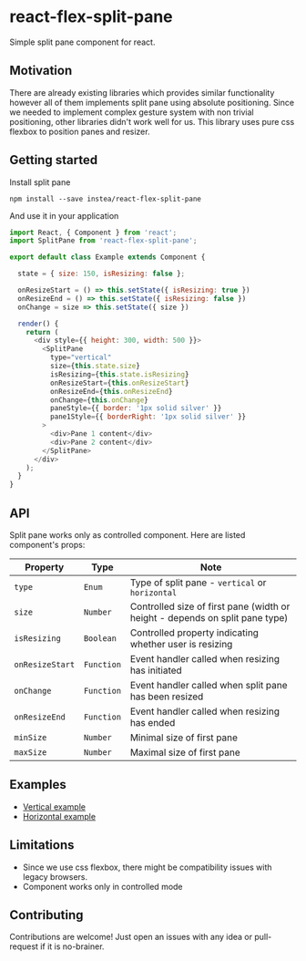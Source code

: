 # react-flex-split-pane

Simple split pane component for react.

## Motivation

There are already existing libraries which provides similar functionality however all of them implements split pane using absolute positioning.
Since we needed to implement complex gesture system with non trivial positioning, other libraries didn't work well for us.
This library uses pure css flexbox to position panes and resizer.


## Getting started

Install split pane

```
npm install --save instea/react-flex-split-pane
```

And use it in your application

```javascript
import React, { Component } from 'react';
import SplitPane from 'react-flex-split-pane';

export default class Example extends Component {

  state = { size: 150, isResizing: false };

  onResizeStart = () => this.setState({ isResizing: true })
  onResizeEnd = () => this.setState({ isResizing: false })
  onChange = size => this.setState({ size })

  render() {
    return (
      <div style={{ height: 300, width: 500 }}>
        <SplitPane
          type="vertical"
          size={this.state.size}
          isResizing={this.state.isResizing}
          onResizeStart={this.onResizeStart}
          onResizeEnd={this.onResizeEnd}
          onChange={this.onChange}
          paneStyle={{ border: '1px solid silver' }}
          pane1Style={{ borderRight: '1px solid silver' }}
        >
          <div>Pane 1 content</div>
          <div>Pane 2 content</div>
        </SplitPane>
      </div>
    );
  }
}
```

## API

Split pane works only as controlled component. Here are listed component's props:

| Property | Type | Note |
|----------------|------------|--------|
|`type`          |`Enum`      |Type of split pane - `vertical` or `horizontal`|
|`size`          |`Number`    |Controlled size of first pane (width or height - depends on split pane type)|
|`isResizing`    |`Boolean`   |Controlled property indicating whether user is resizing|
|`onResizeStart` |`Function`  |Event handler called when resizing has initiated|
|`onChange`      |`Function`  |Event handler called when split pane has been resized|
|`onResizeEnd`   |`Function`  |Event handler called when resizing has ended|
|`minSize`       |`Number`    |Minimal size of first pane|
|`maxSize`       |`Number`    |Maximal size of first pane|

## Examples

* [Vertical example](examples/src/examples/VerticalExample.js)
* [Horizontal example](examples/src/examples/HorizontalExample.js)

## Limitations

* Since we use css flexbox, there might be compatibility issues with legacy browsers.
* Component works only in controlled mode

## Contributing

Contributions are welcome! Just open an issues with any idea or pull-request if it is no-brainer.
